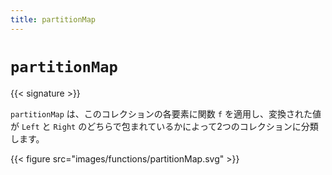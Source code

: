 ```yaml
---
title: partitionMap
---
```


# `partitionMap`

{{< signature >}}

`partitionMap` は、このコレクションの各要素に関数 `f` を適用し、変換された値が `Left` と `Right` のどちらで包まれているかによって2つのコレクションに分類します。

{{< figure src="images/functions/partitionMap.svg" >}}
